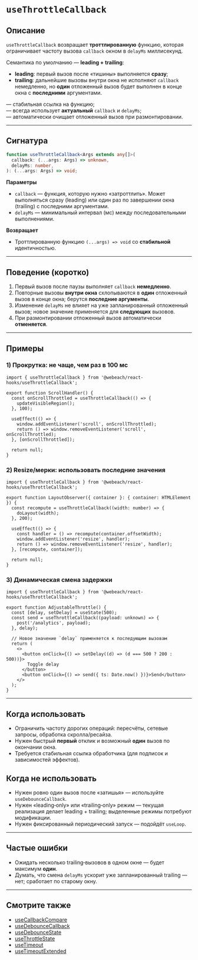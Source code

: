 # `useThrottleCallback`

## Описание

`useThrottleCallback` возвращает **троттлированную** функцию, которая ограничивает частоту вызова `callback` окном в `delayMs` миллисекунд.

Семантика по умолчанию — **leading + trailing**:
- **leading**: первый вызов после «тишины» выполняется **сразу**;
- **trailing**: дальнейшие вызовы внутри окна не исполняют `callback` немедленно, но **один** отложенный вызов будет выполнен в конце окна с **последними** аргументами.

— стабильная ссылка на функцию;  
— всегда использует **актуальный** `callback` и `delayMs`;  
— автоматически очищает отложенный вызов при размонтировании.

---

## Сигнатура

```ts
function useThrottleCallback<Args extends any[]>(
  callback: (...args: Args) => unknown,
  delayMs: number,
): (...args: Args) => void;
```

**Параметры**
- `callback` — функция, которую нужно «затроттлить». Может выполняться сразу (leading) или один раз по завершении окна (trailing) с последними аргументами.
- `delayMs` — минимальный интервал (мс) между последовательными выполнениями.

**Возвращает**
- Троттлированную функцию `(...args) => void` со **стабильной** идентичностью.

---

## Поведение (коротко)

1. Первый вызов после паузы выполняет `callback` **немедленно**.
2. Повторные вызовы **внутри окна** схлопываются в **один** отложенный вызов в конце окна; берутся **последние аргументы**.
3. Изменение `delayMs` не влияет на уже запланированный отложенный вызов; новое значение применяется для **следующих** вызовов.
4. При размонтировании отложенный вызов автоматически **отменяется**.

---

## Примеры

### 1) Прокрутка: не чаще, чем раз в 100 мс

```tsx
import { useThrottleCallback } from '@webeach/react-hooks/useThrottleCallback';

export function ScrollHandler() {
  const onScrollThrottled = useThrottleCallback(() => {
    updateVisibleRegion();
  }, 100);

  useEffect(() => {
    window.addEventListener('scroll', onScrollThrottled);
    return () => window.removeEventListener('scroll', onScrollThrottled);
  }, [onScrollThrottled]);

  return null;
}
```

### 2) Resize/мерки: использовать последние значения

```tsx
import { useThrottleCallback } from '@webeach/react-hooks/useThrottleCallback';

export function LayoutObserver({ container }: { container: HTMLElement }) {
  const recompute = useThrottleCallback((width: number) => {
    doLayout(width);
  }, 200);

  useEffect(() => {
    const handler = () => recompute(container.offsetWidth);
    window.addEventListener('resize', handler);
    return () => window.removeEventListener('resize', handler);
  }, [recompute, container]);

  return null;
}
```

### 3) Динамическая смена задержки

```tsx
import { useThrottleCallback } from '@webeach/react-hooks/useThrottleCallback';

export function AdjustableThrottle() {
  const [delay, setDelay] = useState(500);
  const send = useThrottleCallback((payload: unknown) => {
    post('/analytics', payload);
  }, delay);

  // Новое значение `delay` применяется к последующим вызовам
  return (
    <>
      <button onClick={() => setDelay((d) => (d === 500 ? 200 : 500))}>
        Toggle delay
      </button>
      <button onClick={() => send({ ts: Date.now() })}>Send</button>
    </>
  );
}
```

---

## Когда использовать

- Ограничить частоту дорогих операций: пересчёты, сетевые запросы, обработка скролла/ресайза.
- Нужен быстрый **первый** отклик и возможный **один** вызов по окончании окна.
- Требуется стабильная ссылка обработчика (для подписок и зависимостей эффектов).

## Когда не использовать

- Нужен ровно один вызов после «затишья» — используйте `useDebounceCallback`.
- Нужен «leading‑only» или «trailing‑only» режим — текущая реализация делает leading + trailing; выделенные режимы потребуют модификации.
- Нужен фиксированный периодический запуск — подойдёт `useLoop`.

---

## Частые ошибки

- Ожидать несколько trailing‑вызовов в одном окне — будет максимум **один**.
- Думать, что смена `delayMs` ускорит уже запланированный trailing — нет; сработает по старому окну.

---

## Смотрите также

- [useCallbackCompare](useCallbackCompare.md)
- [useDebounceCallback](useDebounceCallback.md)
- [useDebounceState](useDebounceState.md)
- [useThrottleState](useThrottleState.md)
- [useTimeout](useTimeout.md)
- [useTimeoutExtended](useTimeoutExtended.md)
